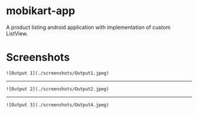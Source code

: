 # mobikart-app
A product listing android application with implementation of custom ListView.

# Screenshots
```Output 1
![Output 1](./screenshots/Output1.jpeg)
```
--------------------------------------
```Output 2
![Output 2](./screenshots/Output2.jpeg)
```
--------------------------------------
```Output 3
![Output 3](./screenshots/Output4.jpeg)
```
